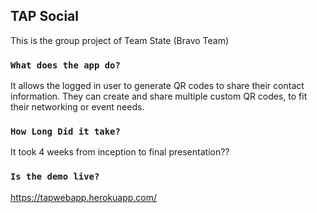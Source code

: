 ## TAP Social 

This is the group project of Team State (Bravo Team)

### `What does the app do?`
It allows the logged in user to generate QR codes to share their contact information.
They can create and share multiple custom QR codes, to fit their networking or event needs.

### `How Long Did it take?`
It took 4 weeks from inception to final presentation??

### `Is the demo live?`
https://tapwebapp.herokuapp.com/
